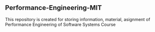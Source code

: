 ## Performance-Engineering-MIT
This repository is created for storing information, material, asignment of Performance Engineering of Software Systems Course
